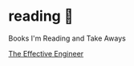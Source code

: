# reading 📖
Books I'm Reading and Take Aways 

[The Effective Engineer](https://github.com/alexmgrant/the_effective_engineer.md)
